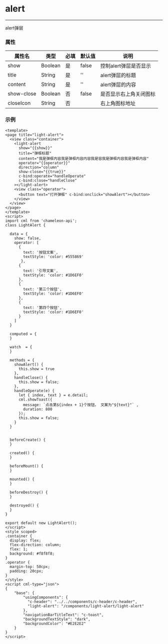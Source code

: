 # alert

-------

alert弹层

### 属性



| 属性名     | 类型    | 必填 | 默认值 | 说明                   |
| ---------- | ------- | ---- | ------ | ---------------------- |
| show       | Boolean | 是   | false  | 控制alert弹层是否显示  |
| title      | String  | 是   | ''     | alert弹层的标题        |
| content    | String  | 是   | ''     | alert弹层的内容        |
| show-close | Boolean | 否   | false  | 是否显示右上角关闭图标 |
| closeIcon  | String  | 否   |        | 右上角图标地址         |


### 示例

```vue
<template>
<page title="light-alert">
  <view class="container">
    <light-alert
      show="{{show}}"
      title="弹框标题"
      content="我是弹框内容我是弹框内容内容我是容我是弹框内容我是弹框内容"
      operator="{{operator}}"
      direction="column"
      show-close="{{true}}"
      c-bind:operate="handleOperate"
      c-bind:close="handleClose"
    ></light-alert>
    <view class="operator">
      <button text="打开弹框" c-bind:onclick="showAlert"></button>
    </view>
  </view>
</page>
</template>
<script>
import cml from 'chameleon-api';
class LightAlert {

  data = {
    show: false,
    operator: [
      {
        text: '按钮文案',
        textStyle: 'color: #555869'
       },
      {
        text: '引导文案',
        textStyle: 'color: #1D6EF0'
      },
      {
        text: '第三个按钮',
        textStyle: 'color: #1D6EF0'
      },
      {
        text: '第四个按钮',
        textStyle: 'color: #1D6EF0'
      }
    ]
  }

  computed = {
  }

  watch  = {
  }

  methods = {
    showAlert() {
      this.show = true
    },
    handleClose() {
      this.show = false;
    },
    handleOperate(e) {
      let { index, text } = e.detail;
      cml.showToast({
        message: `点击第${index + 1}个按钮， 文案为"${text}"` ,
        duration: 800
      });
      this.show = false;
    }
  }
  

  beforeCreate() {
  }

  created() {
  }

  beforeMount() {
  }

  mounted() {
  }

  beforeDestroy() {
  }

  destroyed() {
  }
}

export default new LightAlert();
</script>
<style scoped>
.container {
  display: flex;
  flex-direction: column;
  flex: 1;
  background: #f8f8f8;
}
.operator {
  margin-top: 50cpx;
  padding: 20cpx;
}
</style>
<script cml-type="json">
{
    "base": {
        "usingComponents": {
          "c-header": "../../components/c-header/c-header",
          "light-alert": "/components/light-alert/light-alert"
        },
        "navigationBarTitleText": "c-toast",
        "backgroundTextStyle": "dark",
        "backgroundColor": "#E2E2E2"
    }
}
</script>

```